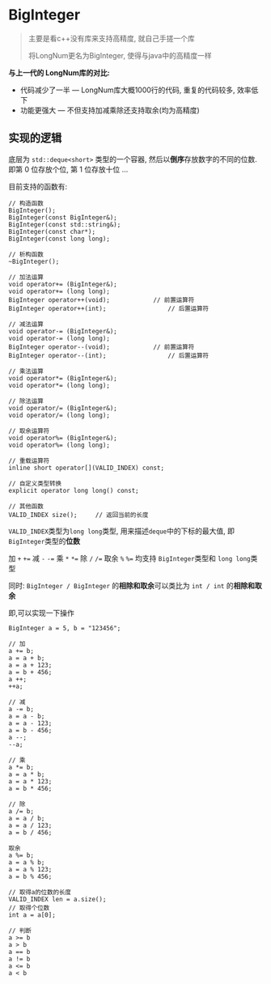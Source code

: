 # BigInteger

> 主要是看c++没有库来支持高精度, 就自己手搓一个库
>
> 将LongNum更名为BigInteger, 使得与java中的高精度一样



**与上一代的 LongNum库的对比:**

* 代码减少了一半 — LongNum库大概1000行的代码, 重复的代码较多, 效率低下
* 功能更强大 — 不但支持加减乘除还支持取余(均为高精度)



## 实现的逻辑

底层为 `std::deque<short>` 类型的一个容器, 然后以**倒序**存放数字的不同的位数. 即第 0 位存放个位, 第 1 位存放十位 … 



目前支持的函数有:

```
// 构造函数
BigInteger();
BigInteger(const BigInteger&);
BigInteger(const std::string&);
BigInteger(const char*);
BigInteger(const long long);
    
// 析构函数
~BigInteger();

// 加法运算
void operator+= (BigInteger&);
void operator+= (long long);
BigInteger operator++(void);         	// 前置运算符
BigInteger operator++(int);    				// 后置运算符

// 减法运算
void operator-= (BigInteger&);
void operator-= (long long);
BigInteger operator--(void);         	// 前置运算符
BigInteger operator--(int);    				// 后置运算符

// 乘法运算
void operator*= (BigInteger&);
void operator*= (long long);

// 除法运算
void operator/= (BigInteger&);
void operator/= (long long);

// 取余运算符
void operator%= (BigInteger&);
void operator%= (long long);

// 重载运算符
inline short operator[](VALID_INDEX) const;

// 自定义类型转换
explicit operator long long() const;

// 其他函数
VALID_INDEX size();     // 返回当前的长度

```

`VALID_INDEX`类型为`long long`类型, 用来描述`deque`中的下标的最大值, 即`BigInteger`类型的**位数**

加 `+` `+=` 减 `-` `-=` 乘 `*` `*=` 除 `/` `/=`  取余 `%` `%=` 均支持 `BigInteger`类型和 `long long`类型

同时: `BigInteger / BigInteger` 的**相除和取余**可以类比为 `int / int` 的**相除和取余**

即,可以实现一下操作

```
BigInteger a = 5, b = "123456";
```

```
// 加
a += b;
a = a + b;
a = a + 123;
a = b + 456;
a ++;
++a;
```

```
// 减
a -= b;
a = a - b;
a = a - 123;
a = b - 456;
a --;
--a;
```

```
// 乘
a *= b;
a = a * b;
a = a * 123;
a = b * 456;
```

```
// 除
a /= b;
a = a / b;
a = a / 123;
a = b / 456;
```

```
取余
a %= b;
a = a % b;
a = a % 123;
a = b % 456;
```

```
// 取得a的位数的长度
VALID_INDEX len = a.size();
// 取得个位数
int a = a[0];	
```

```
// 判断
a >= b
a > b
a == b
a != b
a <= b
a < b
```
